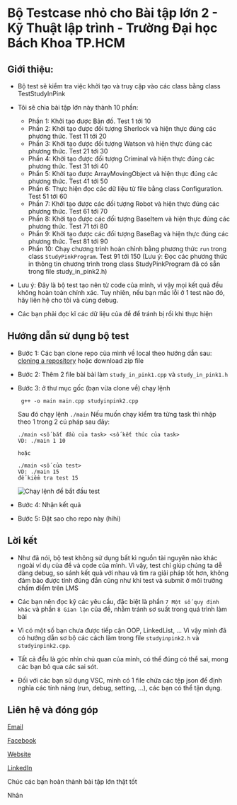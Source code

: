 # Bộ Testcase nhỏ cho Bài tập lớn 2 - Kỹ Thuật lập trình - Trường Đại học Bách Khoa TP.HCM
## Giới thiệu:  
- Bộ test sẽ kiểm tra việc khởi tạo và truy cập vào các class bằng class TestStudyInPink

- Tôi sẽ chia bài tập lớn này thành 10 phần:

    - Phần 1: Khởi tạo được Bản đồ. Test 1 tới 10
    - Phần 2: Khởi tạo được đối tượng Sherlock và hiện thực đúng các phương thức. Test 11 tới 20
    - Phần 3: Khởi tạo được đối tượng Watson và hiện thực đúng các phương thức. Test 21 tới 30
    - Phần 4: Khởi tạo được đối tượng Criminal và hiện thực đúng các phương thức. Test 31 tới 40
    - Phần 5: Khởi tạo được ArrayMovingObject và hiện thực đúng các phương thức. Test 41 tới 50
    - Phần 6: Thực hiện đọc các dữ liệu từ file bằng class Configuration. Test 51 tới 60
    - Phần 7: Khởi tạo được các đối tượng Robot và hiện thực đúng các phương thức. Test 61 tới 70
    - Phần 8: Khởi tạo được các đối tượng BaseItem và hiện thực đúng các phương thức. Test 71 tới 80
    - Phần 9: Khởi tạo được các đối tượng BaseBag và hiện thực đúng các phương thức. Test 81 tới 90
    - Phần 10: Chạy chương trình hoàn chỉnh bằng phương thức `run` trong class `StudyPinkProgram`. Test 91 tới 150 (Lưu ý: Đọc các phương thức in thông tin chương trình trong class StudyPinkProgram đã có sẵn trong file study_in_pink2.h)

- Lưu ý: Đây là bộ test tạo nên từ code của mình, vì vậy mọi kết quả đều không hoàn toàn chính xác.
  Tuy nhiên, nếu bạn mắc lỗi ở 1 test nào đó, hãy liên hệ cho tôi và cùng debug.

- Các bạn phải đọc kĩ các dữ liệu của đề để tránh bị rối khi thực hiện

## Hướng dẫn sử dụng bộ test
- Bước 1: Các bạn clone repo của mình về local theo hướng dẫn sau: [cloning a repository](https://docs.github.com/en/repositories/creating-and-managing-repositories/cloning-a-repository) hoặc download zip file

- Bước 2: Thêm 2 file bài bài làm `study_in_pink1.cpp` và `study_in_pink1.h`

- Bước 3: ở thư mục gốc (bạn vừa clone về) chạy lệnh
  
  ```
   g++ -o main main.cpp studyinpink2.cpp
  ```
  Sau đó chạy lệnh `./main`
  Nếu muốn chạy kiểm tra từng task thì nhập theo 1 trong 2 cú pháp sau đây:
  ```
  ./main <số bắt đầu của task> <số kết thúc của task>
  VD: ./main 1 10
  
  hoặc
  
  ./main <số của test>
  VD: ./main 15
  để kiểm tra test 15
  ```
  
  ![Chạy lệnh để bắt đầu test](https://github.com/nhan2892005/TestCaseAssignment2/assets/143471539/18768cbe-bf41-4f25-ba5a-7b3a28e7bf69)

- Bước 4: Nhận kết quả

- Bước 5: Đặt sao cho repo này (hihi)

## Lời kết
- Như đã nói, bộ test không sử dụng bất kì nguồn tài nguyên nào khác ngoài ví dụ của đề và code của mình. 
Vì vậy, test chỉ giúp chúng ta dễ dàng debug, so sánh kết quả với nhau và tìm ra giải pháp tốt hơn, không đảm bảo được tính đúng đắn
cũng như khi test và submit ở môi trường chấm điểm trên LMS

- Các bạn nên đọc kỹ các yêu cầu, đặc biệt là phần `7 Một số quy định khác` và phần `8 Gian lận` của đề, nhằm tránh sơ suất trong quá trình làm bài

- Vì có một số bạn chưa được tiếp cận OOP, LinkedList, ... Vì vậy mình đã có hướng dẫn sơ bộ các cách làm trong file `studyinpink2.h` và `studyinpink2.cpp`.
- Tất cả đều là góc nhìn chủ quan của mình, có thể đúng có thể sai, mong các bạn bỏ qua các sai sót.
- Đối với các bạn sử dụng VSC, mình có 1 file chứa các tệp json để định nghĩa các tính năng (run, debug, setting, ...), các bạn có thể tận dụng.
## Liên hệ và đóng góp
[Email](nhan.nguyen2005phuyen@hcmut.edu.vn)

[Facebook](https://www.facebook.com/phucnhancshcmut/)

[Website](http://phucnhan289.great-site.net/1/Ph%C3%BAc-Nh%C3%A2n.html) 

[LinkedIn](linkedin.com/in/phúc-nhân-nguyễn-778b26275/)

Chúc các bạn hoàn thành bài tập lớn thật tốt

Nhân
